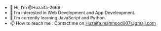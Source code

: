 - 👋 Hi, I’m @Huzaifa-2669
- 👀 I’m interested in Web Development and App Develeopment.
- 🌱 I’m currently learning JavaScript and Python.
- 📫 How to reach me : Contact me on Huzaifa.mahmood007@gmail.com

<!---
Huzaifa-2669/Huzaifa-2669 is a ✨ special ✨ repository because its `README.md` (this file) appears on your GitHub profile.
You can click the Preview link to take a look at your changes.
--->
